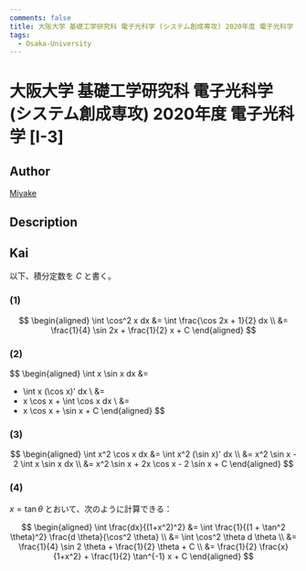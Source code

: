 ```yaml
---
comments: false
title: 大阪大学 基礎工学研究科 電子光科学 (システム創成専攻) 2020年度 電子光科学 [I-3]
tags:
  - Osaka-University
---
```

# 大阪大学 基礎工学研究科 電子光科学 (システム創成専攻) 2020年度 電子光科学 \[I-3\]

## **Author**
[Miyake](https://miyake.github.io/exams/index.html)

## **Description**

## **Kai**
以下、積分定数を $C$ と書く。

### (1)

$$
  \begin{aligned}
  \int \cos^2 x dx
  &=
  \int \frac{\cos 2x + 1}{2} dx
  \\
  &=
  \frac{1}{4} \sin 2x + \frac{1}{2} x + C
  \end{aligned}
$$

### (2)

$$
  \begin{aligned}
  \int x \sin x dx
  &=
  - \int x (\cos x)' dx
  \\
  &=
  - x \cos x + \int \cos x dx
  \\
  &=
  - x \cos x + \sin x + C
  \end{aligned}
$$

### (3)

$$
  \begin{aligned}
  \int x^2 \cos x dx
  &=
  \int x^2 (\sin x)' dx
  \\
  &=
  x^2 \sin x - 2 \int x \sin x dx
  \\
  &=
  x^2 \sin x + 2x \cos x - 2 \sin x + C
  \end{aligned}
$$

### (4)
$x = \tan \theta$ とおいて、次のように計算できる：

$$
  \begin{aligned}
  \int \frac{dx}{(1+x^2)^2}
  &=
  \int \frac{1}{(1 + \tan^2 \theta)^2} \frac{d \theta}{\cos^2 \theta}
  \\
  &=
  \int \cos^2 \theta d \theta
  \\
  &=
  \frac{1}{4} \sin 2 \theta + \frac{1}{2} \theta + C
  \\
  &=
  \frac{1}{2} \frac{x}{1+x^2} + \frac{1}{2} \tan^{-1} x + C
  \end{aligned}
$$